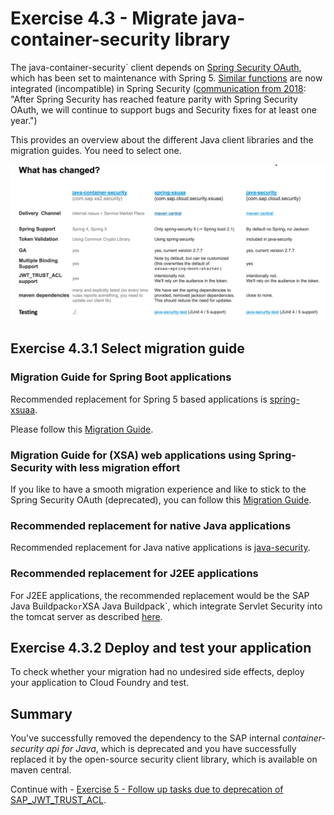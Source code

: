 # Exercise 4.3 - Migrate java-container-security library

The java-container-security` client depends on [Spring Security OAuth](https://projects.spring.io/spring-security-oauth), which has been set to maintenance with Spring 5. [Similar functions](https://spring.io/projects/spring-security-oauth) are now integrated (incompatible) in Spring Security ([communication from 2018](https://spring.io/blog/2018/01/30/next-generation-oauth-2-0-support-with-spring-security): "After Spring Security has reached feature parity with Spring Security OAuth, we will continue to support bugs and Security fixes for at least one year.")

This provides an overview about the different Java client libraries and the migration guides.
You need to select one.

![](images/java-container-security-migration-overview.png)

## Exercise 4.3.1 Select migration guide

### Migration Guide for Spring Boot applications
Recommended replacement for Spring 5 based applications is [spring-xsuaa](https://github.com/SAP/cloud-security-xsuaa-integration#token-validation-for-java-spring-boot-web-applications).

Please follow this [Migration Guide](
https://github.com/SAP/cloud-security-xsuaa-integration/blob/master/spring-xsuaa/Migration_JavaContainerSecurityProjects.md).

### Migration Guide for (XSA) web applications using Spring-Security with less migration effort
If you like to have a smooth migration experience and like to stick to the Spring Security OAuth (deprecated), you can follow this [Migration Guide](https://github.com/SAP/cloud-security-xsuaa-integration/blob/master/java-security/Migration_SpringSecurityProjects.md).

### Recommended replacement for native Java applications
Recommended replacement for Java native applications is [java-security](https://github.com/SAP/cloud-security-xsuaa-integration).

### Recommended replacement for J2EE applications
For J2EE applications, the recommended replacement would be the SAP Java Buildpack` or `XSA Java Buildpack`, which integrate Servlet Security into the tomcat server as described [here](https://github.com/SAP/cloud-security-xsuaa-integration#token-validation-for-java-web-applications-using-sap-java-buildpack).

## Exercise 4.3.2 Deploy and test your application

To check whether your migration had no undesired side effects, deploy your application to Cloud Foundry and test.


## Summary

You've successfully removed the dependency to the SAP internal *container-security api for Java*, which is deprecated and you have successfully replaced it by the open-source security client library, which is available on maven central.

Continue with - [Exercise 5 - Follow up tasks due to deprecation of SAP_JWT_TRUST_ACL](../sap_jwt_trust_acl/README.md).
